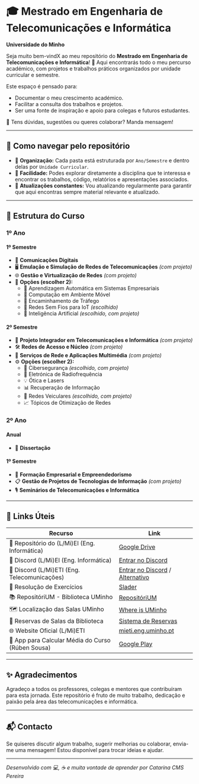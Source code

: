 # 🎓 Mestrado em Engenharia de Telecomunicações e Informática  
**Universidade do Minho**

Seja muito bem-vindX ao meu repositório do **Mestrado em Engenharia de Telecomunicações e Informática**! 🌟 Aqui encontrarás todo o meu percurso académico, com projetos e trabalhos práticos organizados por unidade curricular e semestre.

Este espaço é pensado para:  
- Documentar o meu crescimento académico.  
- Facilitar a consulta dos trabalhos e projetos.  
- Ser uma fonte de inspiração e apoio para colegas e futuros estudantes.  

💬 Tens dúvidas, sugestões ou queres colaborar? Manda mensagem!

---

## 🚀 Como navegar pelo repositório

- 📁 **Organização:** Cada pasta está estruturada por `Ano/Semestre` e dentro delas por `Unidade Curricular`.  
- 🔎 **Facilidade:** Podes explorar diretamente a disciplina que te interessa e encontrar os trabalhos, código, relatórios e apresentações associados.  
- 📂 **Atualizações constantes:** Vou atualizando regularmente para garantir que aqui encontras sempre material relevante e atualizado.

---

## 📅 Estrutura do Curso  

### 1º Ano  
#### 1º Semestre  
- 📡 **Comunicações Digitais**  
- 🖥️ **Emulação e Simulação de Redes de Telecomunicações** _(com projeto)_  
- 🌐 **Gestão e Virtualização de Redes** _(com projeto)_  
- 🎯 **Opções (escolher 2):**  
  - 🤖 Aprendizagem Automática em Sistemas Empresariais  
  - 📱 Computação em Ambiente Móvel  
  - 🚦 Encaminhamento de Tráfego  
  - 📶 Redes Sem Fios para IoT _(escolhido)_  
  - 🧠 Inteligência Artificial _(escolhido, com projeto)_  

#### 2º Semestre  
- 🔗 **Projeto Integrador em Telecomunicações e Informática** _(com projeto)_  
- 🛠️ **Redes de Acesso e Núcleo** _(com projeto)_  
- 🎥 **Serviços de Rede e Aplicações Multimédia** _(com projeto)_  
- ⚙️ **Opções (escolher 2):**  
  - 🔐 Cibersegurança _(escolhido, com projeto)_  
  - 📡 Eletrónica de Radiofrequência  
  - 💡 Ótica e Lasers  
  - 📊 Recuperação de Informação  
  - 🚗 Redes Veiculares _(escolhido, com projeto)_  
  - 📈 Tópicos de Otimização de Redes  

### 2º Ano  
#### Anual  
- 📄 **Dissertação**

#### 1º Semestre  
- 💼 **Formação Empresarial e Empreendedorismo**  
- 📋 **Gestão de Projetos de Tecnologias de Informação** _(com projeto)_  
- 🎙️ **Seminários de Telecomunicações e Informática**

---

## 🔗 Links Úteis  

| Recurso                                           | Link                                                                                              |
| ------------------------------------------------ | ------------------------------------------------------------------------------------------------- |
| 📂 Repositório do (L/Mi)EI (Eng. Informática)    | [Google Drive](https://drive.google.com/drive/folders/1tBpWJmF0gvXJuGDTxpHNRdjJGYIjbHZZ)          |
| 💬 Discord (L/Mi)EI (Eng. Informática)            | [Entrar no Discord](https://discord.gg/m3kVwYM)                                                  |
| 💬 Discord (L/Mi)ETI (Eng. Telecomunicações)      | [Entrar no Discord](https://discord.gg/ptBXEN745H) / [Alternativo](https://discord.gg/Qv4wxwB)    |
| 📖 Resolução de Exercícios                         | [Slader](https://www.slader.com)                                                                 |
| 📚 RepositóriUM - Biblioteca UMinho               | [RepositóriUM](https://repositorium.sdum.uminho.pt/)                                             |
| 🗺️ Localização das Salas UMinho                    | [Where is UMinho](https://whereis.uminho.pt/)                                                   |
| 🏫 Reservas de Salas da Biblioteca                  | [Sistema de Reservas](https://reservas.sdum.uminho.pt/)                                         |
| 🌐 Website Oficial (L/Mi)ETI                        | [mieti.eng.uminho.pt](http://mieti.eng.uminho.pt/)                                               |
| 📱 App para Calcular Média do Curso (Rúben Sousa) | [Google Play](https://play.google.com/store/apps/details?id=com.github.rubensousa.mieti&hl=en_US) |

---

## ✨ Agradecimentos  

Agradeço a todos os professores, colegas e mentores que contribuíram para esta jornada. Este repositório é fruto de muito trabalho, dedicação e paixão pela área das telecomunicações e informática.

---

## 📬 Contacto  

Se quiseres discutir algum trabalho, sugerir melhorias ou colaborar, envia-me uma mensagem! Estou disponível para trocar ideias e ajudar.

---

*Desenvolvido com 💻, ☕ e muita vontade de aprender por Catarina CMS Pereira*  

